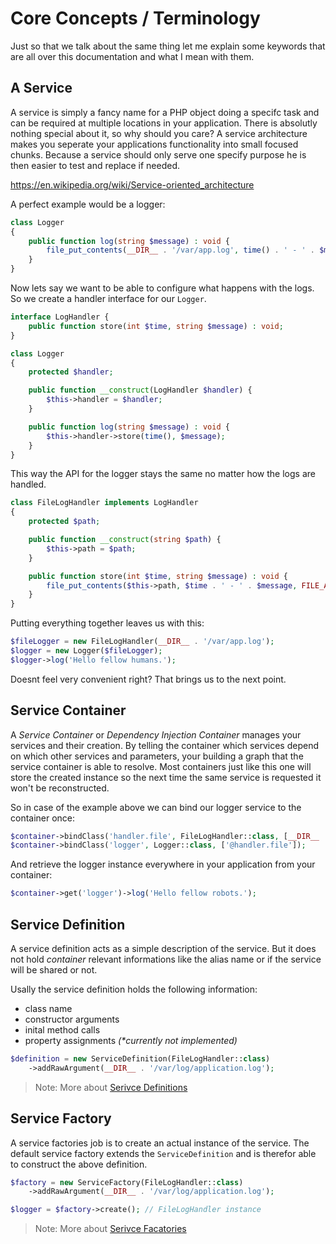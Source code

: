 # Core Concepts / Terminology

Just so that we talk about the same thing let me explain some keywords that are all over this documentation and what I mean with them.

## A Service

A service is simply a fancy name for a PHP object doing a specifc task and can be required at multiple locations in your application. There is absolutly nothing special about it, so why should you care? A service architecture makes you seperate your applications functionality into small focused chunks. Because a service should only serve one specify purpose he is then easier to test and replace if needed. 

https://en.wikipedia.org/wiki/Service-oriented_architecture 

A perfect example would be a logger:

```php
class Logger 
{
    public function log(string $message) : void {
        file_put_contents(__DIR__ . '/var/app.log', time() . ' - ' . $message, FILE_APPEND);
    }
}
```

Now lets say we want to be able to configure what happens with the logs. So we create a handler interface for our `Logger`.

```php
interface LogHandler {
    public function store(int $time, string $message) : void;
}

class Logger 
{
    protected $handler;

    public function __construct(LogHandler $handler) {
        $this->handler = $handler;
    }

    public function log(string $message) : void {
        $this->handler->store(time(), $message);
    }
}
```

This way the API for the logger stays the same no matter how the logs are handled.

```php
class FileLogHandler implements LogHandler 
{
    protected $path;

    public function __construct(string $path) {
        $this->path = $path;
    } 

    public function store(int $time, string $message) : void {
        file_put_contents($this->path, $time . ' - ' . $message, FILE_APPEND);
    }
}
```

Putting everything together leaves us with this:

```php
$fileLogger = new FileLogHandler(__DIR__ . '/var/app.log');
$logger = new Logger($fileLogger);
$logger->log('Hello fellow humans.');
```

Doesnt feel very convenient right? That brings us to the next point.


## Service Container

A _Service Container_ or _Dependency Injection Container_ manages your services and their creation. By telling the container which services depend on which other services and parameters, your building a graph that the service container is able to resolve. Most containers just like this one will store the created instance so the next time the same service is requested it won't be reconstructed. 

So in case of the example above we can bind our logger service to the container once:

```php
$container->bindClass('handler.file', FileLogHandler::class, [__DIR__ . '/var/app.log']);
$container->bindClass('logger', Logger::class, ['@handler.file']);
```

And retrieve the logger instance everywhere in your application from your container:

```php
$container->get('logger')->log('Hello fellow robots.');
```

## Service Definition

A service definition acts as a simple description of the service. But it does not hold _container_ relevant informations like the alias name or if the service will be shared or not.

Usally the service definition holds the following information:

 * class name
 * constructor arguments
 * inital method calls
 * property assignments _(*currently not implemented)_

```php
$definition = new ServiceDefinition(FileLogHandler::class)
    ->addRawArgument(__DIR__ . '/var/log/application.log');
```

> Note: More about [Serivce Definitions](/container/master/usage/service-definitions)

## Service Factory

A service factories job is to create an actual instance of the service. The default service factory extends the `ServiceDefinition` and is therefor able to construct the above definition.

```php
$factory = new ServiceFactory(FileLogHandler::class)
    ->addRawArgument(__DIR__ . '/var/log/application.log');

$logger = $factory->create(); // FileLogHandler instance
```

> Note: More about [Serivce Facatories](/container/master/service-binding/service-factories)
